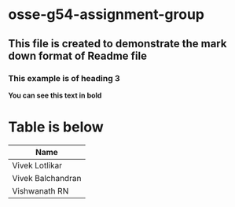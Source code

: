 # osse-g54-assignment-group
## This file is created to demonstrate the mark down format of Readme file
### This example is of heading 3 
**You can see this text in bold**
# Table is below

|Name|
|----|
|Vivek Lotlikar| 
|Vivek Balchandran|
|Vishwanath RN|

